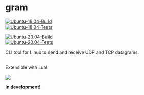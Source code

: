 # gram
[![Ubuntu-18.04-Build](https://github.com/luv4bytes/gram/actions/workflows/Ubuntu-18.04-Build.yml/badge.svg)](https://github.com/luv4bytes/gram/actions/workflows/Ubuntu-18.04-Build.yml)   
[![Ubuntu-18.04-Tests](https://github.com/luv4bytes/gram/actions/workflows/Ubuntu-18.04-Tests.yml/badge.svg)](https://github.com/luv4bytes/gram/actions/workflows/Ubuntu-18.04-Tests.yml)

[![Ubuntu-20.04-Build](https://github.com/luv4bytes/gram/actions/workflows/Ubuntu-20.04-Build.yml/badge.svg)](https://github.com/luv4bytes/gram/actions/workflows/Ubuntu-20.04-Build.yml)   
[![Ubuntu-20.04-Tests](https://github.com/luv4bytes/gram/actions/workflows/Ubuntu-20.04-Tests.yml/badge.svg)](https://github.com/luv4bytes/gram/actions/workflows/Ubuntu-20.04-Tests.yml)

CLI tool for Linux to send and receive UDP and TCP datagrams.
<br><br>

Extensible with Lua!

![](http://www.lua.org/images/lua-language.gif)

**In development!**
